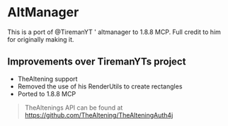 # AltManager

This is a port of @TiremanYT ' altmanager to 1.8.8 MCP.
Full credit to him for originally making it.

## Improvements over TiremanYTs project
* TheAltening support
* Removed the use of his RenderUtils to create rectangles
* Ported to 1.8.8 MCP

> TheAltenings API can be found at https://github.com/TheAltening/TheAlteningAuth4j
